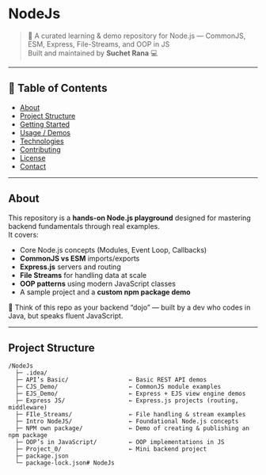# NodeJs

> 🧩 A curated learning & demo repository for Node.js — CommonJS, ESM, Express, File-Streams, and OOP in JS  
> Built and maintained by **Suchet Rana** 💻

---

## 🧠 Table of Contents

- [About](#about)  
- [Project Structure](#project-structure)  
- [Getting Started](#getting-started)  
- [Usage / Demos](#usage--demos)  
- [Technologies](#technologies)  
- [Contributing](#contributing)  
- [License](#license)  
- [Contact](#contact)  

---

## About

This repository is a **hands-on Node.js playground** designed for mastering backend fundamentals through real examples.  
It covers:

- Core Node.js concepts (Modules, Event Loop, Callbacks)
- **CommonJS vs ESM** imports/exports
- **Express.js** servers and routing
- **File Streams** for handling data at scale
- **OOP patterns** using modern JavaScript classes
- A sample project and a **custom npm package demo**

🧩 Think of this repo as your backend “dojo” — built by a dev who codes in Java, but speaks fluent JavaScript.

---

## Project Structure

```text
/NodeJs
  ├─ .idea/
  ├─ API’s Basic/                 ← Basic REST API demos  
  ├─ CJS_Demo/                    ← CommonJS module examples  
  ├─ EJS_Demo/                    ← Express + EJS view engine demos  
  ├─ Express JS/                  ← Express.js projects (routing, middleware)  
  ├─ FIle_Streams/                ← File handling & stream examples  
  ├─ Intro NodeJS/                ← Foundational Node.js concepts  
  ├─ NPM own package/             ← Demo of creating & publishing an npm package  
  ├─ OOP’s in JavaScript/         ← OOP implementations in JS  
  ├─ Project_0/                   ← Mini backend project  
  ├─ package.json
  └─ package-lock.json# NodeJs
